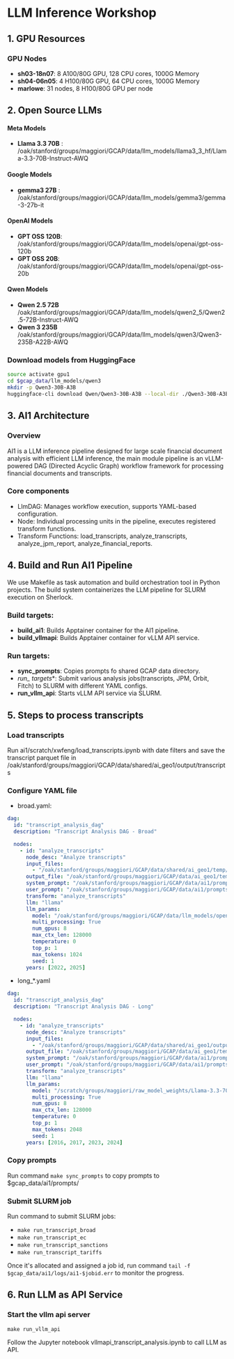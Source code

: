 # LLM Inference Workshop


## 1. GPU Resources

### GPU Nodes
- **sh03-18n07**: 8 A100/80G GPU, 128 CPU cores, 1000G Memory
- **sh04-06n05**: 4 H100/80G GPU, 64 CPU cores, 1000G Memory
- **marlowe**: 31 nodes, 8 H100/80G GPU per node



## 2. Open Source LLMs

#### Meta Models
- **Llama 3.3 70B** : /oak/stanford/groups/maggiori/GCAP/data/llm_models/llama3_3_hf/Llama-3.3-70B-Instruct-AWQ

#### Google Models
- **gemma3 27B** : /oak/stanford/groups/maggiori/GCAP/data/llm_models/gemma3/gemma-3-27b-it

#### OpenAI Models
- **GPT OSS 120B**: /oak/stanford/groups/maggiori/GCAP/data/llm_models/openai/gpt-oss-120b
- **GPT OSS 20B**: /oak/stanford/groups/maggiori/GCAP/data/llm_models/openai/gpt-oss-20b


#### Qwen Models
- **Qwen 2.5 72B** /oak/stanford/groups/maggiori/GCAP/data/llm_models/qwen2_5/Qwen2.5-72B-Instruct-AWQ
- **Qwen 3 235B** /oak/stanford/groups/maggiori/GCAP/data/llm_models/qwen3/Qwen3-235B-A22B-AWQ


### Download models from HuggingFace
```bash
source activate gpu1
cd $gcap_data/llm_models/qwen3
mkdir -p Qwen3-30B-A3B
huggingface-cli download Qwen/Qwen3-30B-A3B --local-dir ./Qwen3-30B-A3B
```


## 3. AI1 Architecture

### Overview
AI1 is a LLM inference pipeline designed for large scale financial document analysis with efficient LLM inference, the main module pipeline is an vLLM-powered DAG (Directed Acyclic Graph) workflow framework for processing financial documents and transcripts.

### Core components
- LlmDAG: Manages workflow execution, supports YAML-based configuration.
- Node: Individual processing units in the pipeline, executes registered transform functions.
- Transform Functions: load_transcripts, analyze_transcripts, analyze_jpm_report, analyze_financial_reports.


## 4. Build and Run AI1 Pipeline

We use Makefile as task automation and build orchestration tool in Python projects. The build system containerizes the LLM pipeline for SLURM execution on Sherlock.

### Build targets:
- **build_ai1**: Builds Apptainer container for the AI1 pipeline.
- **build_vllmapi**: Builds Apptainer container for vLLM API service.

### Run targets:
- **sync_prompts**: Copies prompts fo shared GCAP data directory.
- **run_* targets**: Submit various analysis jobs(transcripts, JPM, Orbit, Fitch) to SLURM with different YAML configs.
- **run_vllm_api**: Starts vLLM API service via SLURM. 

## 5. Steps to process transcripts

### Load transcripts
Run ai1/scratch/xwfeng/load_transcripts.ipynb with date filters and save the transcript parquet file in /oak/stanford/groups/maggiori/GCAP/data/shared/ai_geo1/output/transcripts

### Configure YAML file
- broad.yaml:
```yaml
dag:
  id: "transcript_analysis_dag"
  description: "Transcript Analysis DAG - Broad"

  nodes:
    - id: "analyze_transcripts"
      node_desc: "Analyze transcripts"
      input_files:
        - "/oak/stanford/groups/maggiori/GCAP/data/shared/ai_geo1/temp/transcripts/transcripts_*_marlowe_sample.parquet"
      output_file: "/oak/stanford/groups/maggiori/GCAP/data/ai_geo1/temp/transcripts/broad_analysis_gpt_120b_{}_marlowe_sample_baseline.parquet"
      system_prompt: "/oak/stanford/groups/maggiori/GCAP/data/ai1/prompts/v6/sys_prompt_broad.txt"
      user_prompt: "/oak/stanford/groups/maggiori/GCAP/data/ai1/prompts/v6/user_prompt_broad.txt"
      transform: "analyze_transcripts"
      llm: "llama"
      llm_params:
        model: "/oak/stanford/groups/maggiori/GCAP/data/llm_models/openai/gpt-oss-120b"
        multi_processing: True
        num_gpus: 8
        max_ctx_len: 128000
        temperature: 0
        top_p: 1
        max_tokens: 1024
        seed: 1     
      years: [2022, 2025]
```
- long_*.yaml
```yaml
dag:
  id: "transcript_analysis_dag"
  description: "Transcript Analysis DAG - Long"

  nodes:
    - id: "analyze_transcripts"
      node_desc: "Analyze transcripts"
      input_files:
        - "/oak/stanford/groups/maggiori/GCAP/data/shared/ai_geo1/output/transcripts/llama3/transcripts_*_tariffs.parquet"
      output_file: "/oak/stanford/groups/maggiori/GCAP/data/ai_geo1/temp/transcripts/long_analysis_llama33_70b_{}_experimental_tariffs.parquet"
      system_prompt: "/oak/stanford/groups/maggiori/GCAP/data/ai1/prompts/experimental/sys_prompt_tariff_decreases.txt"
      user_prompt: "/oak/stanford/groups/maggiori/GCAP/data/ai1/prompts/v6/user_prompt_tariff_analysis.txt"
      transform: "analyze_transcripts"
      llm: "llama"
      llm_params:
        model: "/scratch/groups/maggiori/raw_model_weights/Llama-3.3-70B-Instruct-AWQ"
        multi_processing: True
        num_gpus: 8
        max_ctx_len: 128000
        temperature: 0
        top_p: 1
        max_tokens: 2048
        seed: 1     
      years: [2016, 2017, 2023, 2024]
```

### Copy prompts
Run command ```make sync_prompts``` to copy prompts to $gcap_data/ai1/prompts/

### Submit SLURM job
Run command to submit SLURM jobs:
- ```make run_transcript_broad```
- ```make run_transcript_ec```
- ```make run_transcript_sanctions```
- ```make run_transcript_tariffs``` 

Once it's allocated and assigned a job id, run command ```tail -f $gcap_data/ai1/logs/ai1-$jobid.err``` to monitor the progress.


## 6. Run LLM as API Service

### Start the vllm api server
```
make run_vllm_api
```

Follow the Jupyter notebook vllmapi_transcript_analysis.ipynb to call LLM as API.